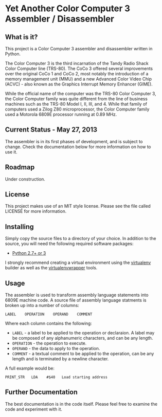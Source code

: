 # Yet Another Color Computer 3 Assembler / Disassembler 

## What is it?

This project is a Color Computer 3 assembler and disassembler written in
Python.

The Color Computer 3 is the third incarnation of the Tandy Radio Shack 
Color Computer line (TRS-80). The CoCo 3 offered several improvements over the
original CoCo 1 and CoCo 2, most notably the introduction of a memory
management unit (MMU) and a new Advanced Color Video Chip (ACVC) - also known
as the Graphics Interrupt Memory Enhancer (GIME). 

While the official name of the computer was the TRS-80 Color Computer 3,
the Color Computer family was quite different from the line of business 
machines such as the TRS-80 Model I, II, III, and 4. While that family
of computers used a Zilog Z80 microprocessor, the Color Computer family used 
a Motorola 6809E processor running at 0.89 MHz. 

## Current Status - May 27, 2013

The assembler is in its first phases of development, and is subject to
change. Check the documentation below for more information on how to use
it.

## Roadmap

Under construction.

## License

This project makes use of an MIT style license. Please see the file called 
LICENSE for more information.


## Installing

Simply copy the source files to a directory of your choice. In addition to
the source, you will need the following required software packages:

* [Python 2.7+ or 3](http://www.python.org)

I strongly recommend creating a virtual environment using the
[virtualenv](http://pypi.python.org/pypi/virtualenv) builder as well as the
[virtualenvwrapper](https://bitbucket.org/dhellmann/virtualenvwrapper) tools.


## Usage

The assembler is used to transform assembly language statements into 6809E
machine code. A source file of assembly language statments is broken up into a
number of columns:

    LABEL    OPERATION    OPERAND    COMMENT

Where each column contains the following:

* `LABEL` - a label to be applied to the operation or declaraion. A label may be 
composed of any alphanumeric characters, and can be any length.
* `OPERATION` - the operation to execute. 
* `OPERAND` - the data to apply to the operation. 
* `COMMENT` - a textual comment to be applied to the operation, can be any length
and is terminated by a newline character. 

A full example would be:

    PRINT_STR   LDA    #$40   Load starting address


## Further Documentation

The best documentation is in the code itself. Please feel free to examine the
code and experiment with it.
